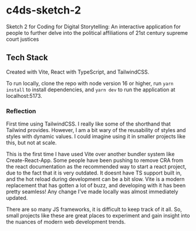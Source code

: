 # c4ds-sketch-2
Sketch 2 for Coding for Digital Storytelling: An interactive application for people to further delve into the political affiliations of 21st century supreme court justices

## Tech Stack
Created with Vite, React with TypeScript, and TailwindCSS. 

To run locally, clone the repo with node version 16 or higher, run `yarn install` to install dependencies, and `yarn dev` to run the application at localhost:5173.

### Reflection
First time using TailwindCSS. I really like some of the shorthand that Tailwind provides. However, I am a bit wary of the reusability of styles and styles with dynamic values. I could imagine using it in smaller projects like this, but not at scale. 

This is the first time I have used Vite over another bundler system like Create-React-App. Some people have been pushing to remove CRA from the react documentation as the recommended way to start a react project, due to the fact that it is very outdated. It doesnt have TS support built in, and the hot reload during development can be a bit slow. Vite is a modern replacement that has gotten a lot of buzz, and developing with it has been pretty seamless! Any change I've made locally was almost immediately updated. 

There are so many JS frameworks, it is difficult to keep track of it all. So, small projects like these are great places to experiment and gain insight into the nuances of modern web development trends. 

